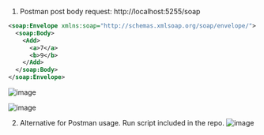 1. Postman post body request: http://localhost:5255/soap
```xml
<soap:Envelope xmlns:soap="http://schemas.xmlsoap.org/soap/envelope/">
  <soap:Body>
    <Add>
      <a>7</a>
      <b>9</b>
    </Add>
  </soap:Body>
</soap:Envelope>
```

![image](https://github.com/user-attachments/assets/67430e46-5c5c-448d-bee5-661f4caff4b7)

![image](https://github.com/user-attachments/assets/006603c2-91c5-4234-8766-960b257103e4)

2. Alternative for Postman usage. Run script included in the repo.
![image](https://github.com/user-attachments/assets/ba9b9cbc-9cef-45d0-8e33-3ff0d3000723)

